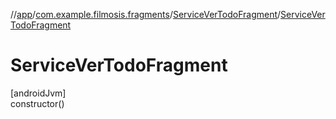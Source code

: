 //[app](../../../index.md)/[com.example.filmosis.fragments](../index.md)/[ServiceVerTodoFragment](index.md)/[ServiceVerTodoFragment](-service-ver-todo-fragment.md)

# ServiceVerTodoFragment

[androidJvm]\
constructor()

